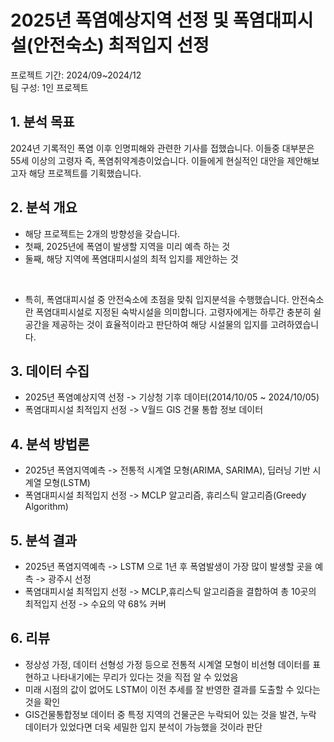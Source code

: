 # 2025년 폭염예상지역 선정 및 폭염대피시설(안전숙소) 최적입지 선정
프로젝트 기간: 2024/09~2024/12 <br> 
팀 구성: 1인 프로젝트

## 1. 분석 목표
2024년 기록적인 폭염 이후 인명피해와 관련한 기사를 접했습니다. 이들중 대부분은 55세 이상의 고령자 즉, 폭염취약계층이었습니다. 이들에게 현실적인 대안을 제안해보고자 해당 프로젝트를 기획했습니다.

## 2. 분석 개요
- 해당 프로젝트는 2개의 방향성을 갖습니다.
- 첫째, 2025년에 폭염이 발생할 지역을 미리 예측 하는 것
- 둘째, 해당 지역에 폭염대피시설의 최적 입지를 제안하는 것
<br>

- 특히, 폭염대피시설 중 안전숙소에 초점을 맞춰 입지분석을 수행했습니다. 안전숙소란 폭염대피시설로 지정된 숙박시설을 의미합니다. 고령자에게는 하루간 충분히 쉴 공간을 제공하는 것이 효율적이라고 판단하여 해당 시설물의 입지를 고려하였습니다.

## 3. 데이터 수집
- 2025년 폭염예상지역 선정 -> 기상청 기후 데이터(2014/10/05 ~ 2024/10/05)
- 폭염대피시설 최적입지 선정 -> V월드 GIS 건물 통합 정보 데이터

## 4. 분석 방법론
- 2025년 폭염지역예측 -> 전통적 시계열 모형(ARIMA, SARIMA), 딥러닝 기반 시계열 모형(LSTM)
- 폭염대피시설 최적입지 선정 -> MCLP 알고리즘, 휴리스틱 알고리즘(Greedy Algorithm)

## 5. 분석 결과
- 2025년 폭염지역예측 -> LSTM 으로 1년 후 폭염발생이 가장 많이 발생할 곳을 예측 -> 광주시 선정
- 폭염대피시설 최적입지 선정 -> MCLP,휴리스틱 알고리즘을 결합하여 총 10곳의 최적입지 선정 -> 수요의 약 68% 커버

## 6. 리뷰
- 정상성 가정, 데이터 선형성 가정 등으로 전통적 시계열 모형이 비선형 데이터를 표현하고 나타내기에는 무리가 있다는 것을 직접 알 수 있었음
- 미래 시점의 값이 없어도 LSTM이 이전 추세를 잘 반영한 결과를 도출할 수 있다는 것을 확인
- GIS건물통합정보 데이터 중 특정 지역의 건물군은 누락되어 있는 것을 발견, 누락 데이터가 있었다면 더욱 세밀한 입지 분석이 가능했을 것이라 판단
